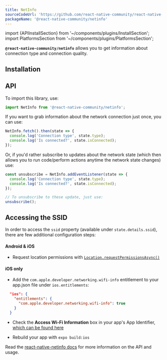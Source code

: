 ```yaml
---
title: NetInfo
sourceCodeUrl: 'https://github.com/react-native-community/react-native-netinfo'
packageName: '@react-native-community/netinfo'
---
```


import {APIInstallSection} from '~/components/plugins/InstallSection';
import PlatformsSection from '~/components/plugins/PlatformsSection';

**`@react-native-community/netinfo`** allows you to get information about connection type and connection quality.

<PlatformsSection android emulator ios simulator web />

## Installation

<APIInstallSection href="https://github.com/react-native-community/react-native-netinfo#getting-started" />

## API

To import this library, use:

```js
import NetInfo from '@react-native-community/netinfo';
```

If you want to grab information about the network connection just once, you can use:

```js
NetInfo.fetch().then(state => {
  console.log('Connection type', state.type);
  console.log('Is connected?', state.isConnected);
});
```

Or, if you'd rather subscribe to updates about the network state (which then allows you to run code/perform actions anytime the network state changes) use:

```js
const unsubscribe = NetInfo.addEventListener(state => {
  console.log('Connection type', state.type);
  console.log('Is connected?', state.isConnected);
});

// To unsubscribe to these update, just use:
unsubscribe();
```

## Accessing the SSID

In order to access the `ssid` property (available under `state.details.ssid`), there are few additional configuration steps:

#### Android & iOS

- Request location permissions with [`Location.requestPermissionsAsync()`](location.md#locationrequestpermissionsasync)

#### iOS only

- Add the `com.apple.developer.networking.wifi-info` entitlement to your app.json file under `ios.entitlements`:

```json
  "ios": {
    "entitlements": {
      "com.apple.developer.networking.wifi-info": true
    }
  }
```

- Check the **Access Wi-Fi Information** box in your app's App Identifier, [which can be found here](https://developer.apple.com/account/resources/identifiers/list)

- Rebuild your app with `expo build:ios`

Read the [react-native-netinfo docs](https://github.com/react-native-community/react-native-netinfo#react-native-communitynetinfo) for more information on the API and usage.
